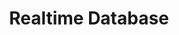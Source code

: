 ---
title: Realtime Database
description: Store and sync data with our NoSQL cloud database. Data is synced across all clients in realtime, and remains available when your app goes offline.
link: https://firebase.google.com/docs/database
---